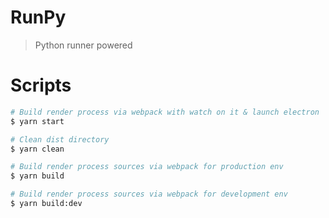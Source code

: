 # RunPy

> Python runner powered

# Scripts

```sh
# Build render process via webpack with watch on it & launch electron
$ yarn start

# Clean dist directory
$ yarn clean

# Build render process sources via webpack for production env
$ yarn build

# Build render process sources via webpack for development env
$ yarn build:dev
```
